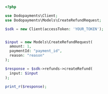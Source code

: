 ```php
<?php

use Dodopayments\Client;
use Dodopayments\Models\CreateRefundRequest;

$sdk = new Client(accessToken: 'YOUR_TOKEN');


$input = new Models\CreateRefundRequest(
  amount: 1,
  paymentId: "payment_id",
  reason: "reason"
);

$response = $sdk->refunds->createRefund(
  input: $input
);

print_r($response);

```


<!-- This file was generated by liblab | https://liblab.com/ -->
